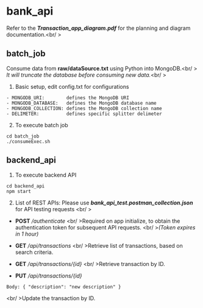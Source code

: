 # bank_api<br/>
Refer to the ***Transaction_app_diagram.pdf*** for the planning and diagram documentation.<br/ >
## batch_job
Consume data from **raw/dataSource.txt** using Python into MongoDB.<br/ >
_It will truncate the database before consuming new data._<br/ >
1. Basic setup, edit config.txt for configurations
```
- MONGODB_URI:        defines the MongoDB URI
- MONGODB_DATABASE:   defines the MongoDB database name
- MONGODB_COLLECTION: defines the MongoDB collection name
- DELIMETER:          defines specific splitter delimeter
```
2. To execute batch job
```
cd batch_job
./consumeExec.sh
```
## backend_api
1. To execute backend API
```
cd backend_api
npm start
```
2. List of REST APIs:
Please use ***bank_api_test.postman_collection.json*** for API testing requests
<br/ >
- **POST** _/authenticate_
<br/ >Required on app initialize, to obtain the authentication token for subsequent API requests.
<br/ >_(Token expires in 1 hour)_

- **GET** _/api/transactions_
<br/ >Retrieve list of transactions, based on search criteria.

- **GET** _/api/transactions/{id}_
<br/ >Retrieve transaction by ID.

- **PUT** _/api/transactions/{id}_
```
Body: { "description": "new description" }
```
<br/ >Update the transaction by ID.

